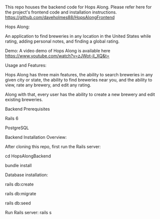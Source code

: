 This repo houses the backend code for Hops Along. Please refer here for the project's frontend code and installation instructions. https://github.com/daveholmes88/HopsAlongFrontend

Hops Along:

An application to find breweries in any location in the United States while rating, adding personal notes, and finding a global rating.

Demo: A video demo of Hops Along is available here https://www.youtube.com/watch?v=zJWot-iI_XQ&t=

Usage and Features:

Hops Along has three main features, the ability to search breweries in any given city or state, the ability to find breweries near you, and the ability to view, rate any brewery, and edit any rating.

Along with that, every user has the ability to create a new brewery and edit existing breweries.

Backend Prerequisites

Rails 6

PostgreSQL

Backend Installation Overview:

After cloning this repo, first run the Rails server:

cd HopsAlongBackend

bundle install

Database installation:

rails db:create

rails db:migrate

rails db:seed

Run Rails server: rails s